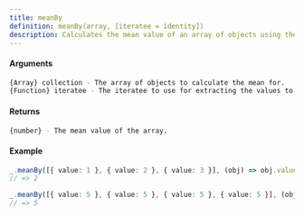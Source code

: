 ```yaml
---
title: meanBy
definition: meanBy(array, [iteratee = identity])
description: Calculates the mean value of an array of objects using the given iteratee.
---
```



#### Arguments


```bash
{Array} collection - The array of objects to calculate the mean for.
{Function} iteratee - The iteratee to use for extracting the values to calculate the mean.
```


#### Returns


```bash
{number} - The mean value of the array.
```


#### Example


```ts
_.meanBy([{ value: 1 }, { value: 2 }, { value: 3 }], (obj) => obj.value);
// => 2

_.meanBy([{ value: 5 }, { value: 5 }, { value: 5 }, { value: 5 }], (obj) => obj.value);
// => 5
```